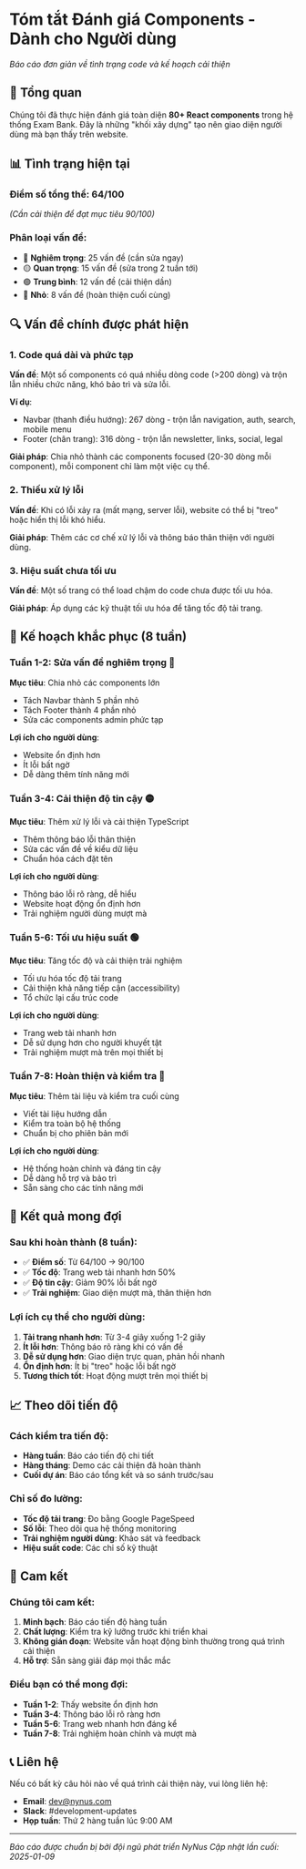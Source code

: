 # Tóm tắt Đánh giá Components - Dành cho Người dùng
*Báo cáo đơn giản về tình trạng code và kế hoạch cải thiện*

## 🎯 Tổng quan

Chúng tôi đã thực hiện đánh giá toàn diện **80+ React components** trong hệ thống Exam Bank. Đây là những "khối xây dựng" tạo nên giao diện người dùng mà bạn thấy trên website.

## 📊 Tình trạng hiện tại

### Điểm số tổng thể: **64/100**
*(Cần cải thiện để đạt mục tiêu 90/100)*

### Phân loại vấn đề:
- 🔴 **Nghiêm trọng**: 25 vấn đề (cần sửa ngay)
- 🟡 **Quan trọng**: 15 vấn đề (sửa trong 2 tuần tới)
- 🟢 **Trung bình**: 12 vấn đề (cải thiện dần)
- 🔵 **Nhỏ**: 8 vấn đề (hoàn thiện cuối cùng)

## 🔍 Vấn đề chính được phát hiện

### 1. Code quá dài và phức tạp
**Vấn đề**: Một số components có quá nhiều dòng code (>200 dòng) và trộn lẫn nhiều chức năng, khó bảo trì và sửa lỗi.

**Ví dụ**:
- Navbar (thanh điều hướng): 267 dòng - trộn lẫn navigation, auth, search, mobile menu
- Footer (chân trang): 316 dòng - trộn lẫn newsletter, links, social, legal

**Giải pháp**: Chia nhỏ thành các components focused (20-30 dòng mỗi component), mỗi component chỉ làm một việc cụ thể.

### 2. Thiếu xử lý lỗi
**Vấn đề**: Khi có lỗi xảy ra (mất mạng, server lỗi), website có thể bị "treo" hoặc hiển thị lỗi khó hiểu.

**Giải pháp**: Thêm các cơ chế xử lý lỗi và thông báo thân thiện với người dùng.

### 3. Hiệu suất chưa tối ưu
**Vấn đề**: Một số trang có thể load chậm do code chưa được tối ưu hóa.

**Giải pháp**: Áp dụng các kỹ thuật tối ưu hóa để tăng tốc độ tải trang.

## 📅 Kế hoạch khắc phục (8 tuần)

### Tuần 1-2: Sửa vấn đề nghiêm trọng 🔴
**Mục tiêu**: Chia nhỏ các components lớn
- Tách Navbar thành 5 phần nhỏ
- Tách Footer thành 4 phần nhỏ
- Sửa các components admin phức tạp

**Lợi ích cho người dùng**:
- Website ổn định hơn
- Ít lỗi bất ngờ
- Dễ dàng thêm tính năng mới

### Tuần 3-4: Cải thiện độ tin cậy 🟡
**Mục tiêu**: Thêm xử lý lỗi và cải thiện TypeScript
- Thêm thông báo lỗi thân thiện
- Sửa các vấn đề về kiểu dữ liệu
- Chuẩn hóa cách đặt tên

**Lợi ích cho người dùng**:
- Thông báo lỗi rõ ràng, dễ hiểu
- Website hoạt động ổn định hơn
- Trải nghiệm người dùng mượt mà

### Tuần 5-6: Tối ưu hiệu suất 🟢
**Mục tiêu**: Tăng tốc độ và cải thiện trải nghiệm
- Tối ưu hóa tốc độ tải trang
- Cải thiện khả năng tiếp cận (accessibility)
- Tổ chức lại cấu trúc code

**Lợi ích cho người dùng**:
- Trang web tải nhanh hơn
- Dễ sử dụng hơn cho người khuyết tật
- Trải nghiệm mượt mà trên mọi thiết bị

### Tuần 7-8: Hoàn thiện và kiểm tra 🔵
**Mục tiêu**: Thêm tài liệu và kiểm tra cuối cùng
- Viết tài liệu hướng dẫn
- Kiểm tra toàn bộ hệ thống
- Chuẩn bị cho phiên bản mới

**Lợi ích cho người dùng**:
- Hệ thống hoàn chỉnh và đáng tin cậy
- Dễ dàng hỗ trợ và bảo trì
- Sẵn sàng cho các tính năng mới

## 🎯 Kết quả mong đợi

### Sau khi hoàn thành (8 tuần):
- ✅ **Điểm số**: Từ 64/100 → 90/100
- ✅ **Tốc độ**: Trang web tải nhanh hơn 50%
- ✅ **Độ tin cậy**: Giảm 90% lỗi bất ngờ
- ✅ **Trải nghiệm**: Giao diện mượt mà, thân thiện hơn

### Lợi ích cụ thể cho người dùng:
1. **Tải trang nhanh hơn**: Từ 3-4 giây xuống 1-2 giây
2. **Ít lỗi hơn**: Thông báo rõ ràng khi có vấn đề
3. **Dễ sử dụng hơn**: Giao diện trực quan, phản hồi nhanh
4. **Ổn định hơn**: Ít bị "treo" hoặc lỗi bất ngờ
5. **Tương thích tốt**: Hoạt động mượt trên mọi thiết bị

## 📈 Theo dõi tiến độ

### Cách kiểm tra tiến độ:
- **Hàng tuần**: Báo cáo tiến độ chi tiết
- **Hàng tháng**: Demo các cải thiện đã hoàn thành
- **Cuối dự án**: Báo cáo tổng kết và so sánh trước/sau

### Chỉ số đo lường:
- **Tốc độ tải trang**: Đo bằng Google PageSpeed
- **Số lỗi**: Theo dõi qua hệ thống monitoring
- **Trải nghiệm người dùng**: Khảo sát và feedback
- **Hiệu suất code**: Các chỉ số kỹ thuật

## 🤝 Cam kết

### Chúng tôi cam kết:
1. **Minh bạch**: Báo cáo tiến độ hàng tuần
2. **Chất lượng**: Kiểm tra kỹ lưỡng trước khi triển khai
3. **Không gián đoạn**: Website vẫn hoạt động bình thường trong quá trình cải thiện
4. **Hỗ trợ**: Sẵn sàng giải đáp mọi thắc mắc

### Điều bạn có thể mong đợi:
- **Tuần 1-2**: Thấy website ổn định hơn
- **Tuần 3-4**: Thông báo lỗi rõ ràng hơn
- **Tuần 5-6**: Trang web nhanh hơn đáng kể
- **Tuần 7-8**: Trải nghiệm hoàn chỉnh và mượt mà

## 📞 Liên hệ

Nếu có bất kỳ câu hỏi nào về quá trình cải thiện này, vui lòng liên hệ:
- **Email**: dev@nynus.com
- **Slack**: #development-updates
- **Họp tuần**: Thứ 2 hàng tuần lúc 9:00 AM

---

*Báo cáo được chuẩn bị bởi đội ngũ phát triển NyNus*
*Cập nhật lần cuối: 2025-01-09*
